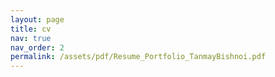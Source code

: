 ```yaml
---
layout: page
title: cv
nav: true
nav_order: 2
permalink: /assets/pdf/Resume_Portfolio_TanmayBishnoi.pdf
---
```

